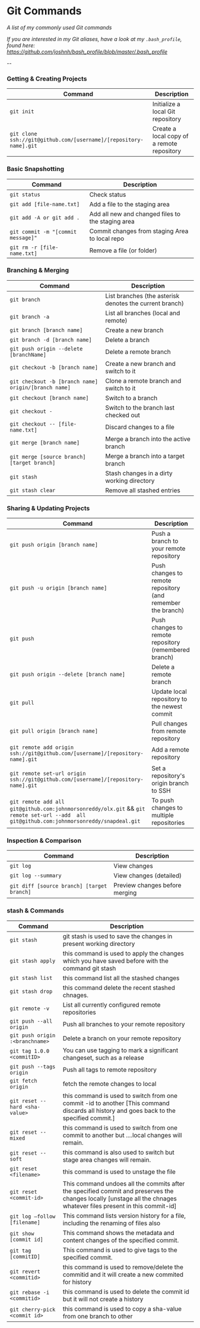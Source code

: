 Git Commands
============

_A list of my commonly used Git commands_

*If you are interested in my Git aliases, have a look at my `.bash_profile`, found here: https://github.com/joshnh/bash_profile/blob/master/.bash_profile*

--

### Getting & Creating Projects

| Command | Description |
| ------- | ----------- |
| `git init` | Initialize a local Git repository |
| `git clone ssh://git@github.com/[username]/[repository-name].git` | Create a local copy of a remote repository |

### Basic Snapshotting

| Command | Description |
| ------- | ----------- |
| `git status` | Check status |
| `git add [file-name.txt]` | Add a file to the staging area |
| `git add -A or git add .` | Add all new and changed files to the staging area |
| `git commit -m "[commit message]"` | Commit changes from staging Area to local repo |
| `git rm -r [file-name.txt]` | Remove a file (or folder) |

### Branching & Merging

| Command | Description |
| ------- | ----------- |
| `git branch` | List branches (the asterisk denotes the current branch) |
| `git branch -a` | List all branches (local and remote) |
| `git branch [branch name]` | Create a new branch |
| `git branch -d [branch name]` | Delete a branch |
| `git push origin --delete [branchName]` | Delete a remote branch |
| `git checkout -b [branch name]` | Create a new branch and switch to it |
| `git checkout -b [branch name] origin/[branch name]` | Clone a remote branch and switch to it |
| `git checkout [branch name]` | Switch to a branch |
| `git checkout -` | Switch to the branch last checked out |
| `git checkout -- [file-name.txt]` | Discard changes to a file |
| `git merge [branch name]` | Merge a branch into the active branch |
| `git merge [source branch] [target branch]` | Merge a branch into a target branch |
| `git stash` | Stash changes in a dirty working directory |
| `git stash clear` | Remove all stashed entries |

### Sharing & Updating Projects

| Command | Description |
| ------- | ----------- |
| `git push origin [branch name]` | Push a branch to your remote repository |
| `git push -u origin [branch name]` | Push changes to remote repository (and remember the branch) |
| `git push` | Push changes to remote repository (remembered branch) |
| `git push origin --delete [branch name]` | Delete a remote branch |
| `git pull` | Update local repository to the newest commit |
| `git pull origin [branch name]` | Pull changes from remote repository |
| `git remote add origin ssh://git@github.com/[username]/[repository-name].git` | Add a remote repository |
| `git remote set-url origin ssh://git@github.com/[username]/[repository-name].git` | Set a repository's origin branch to SSH |
| `git remote add all   git@github.com:johnmorsonreddy/olx.git` &&   `git remote set-url --add  all git@github.com:johnmorsonreddy/snapdeal.git` | To push changes to multiple repositories |


### Inspection & Comparison

| Command | Description |
| ------- | ----------- |
| `git log` | View changes |
| `git log --summary` | View changes (detailed) |
| `git diff [source branch] [target branch]` | Preview changes before merging |

### stash & Commands

| Command | Description |
| ------- | ----------- |
| `git stash` | git stash is used to save the changes in present working directory |
| `git stash apply` | this command is used to apply the changes which you have saved before with the command git stash |
| `git stash list` | this command list all the stashed changes |
| `git stash drop` | this command delete the recent stashed chnages.|
| `git remote -v` | List all currently configured remote repositories |
| `git push --all origin` | Push all branches to your remote repository |
| `git push origin :<branchname>` | Delete a branch on your remote repository |
| `git tag 1.0.0 <commitID>` | You can use tagging to mark a significant changeset, such as a release |
| `git push --tags origin` | Push all tags to remote repository |
| `git fetch origin` | fetch the remote changes to local |
| `git reset --hard <sha-value>` | this command is used to switch from one commit -id to another [This command discards all history and goes back to the specified commit.] |
| `git reset --mixed` <sha-value> |  this command is used to switch from one commit to another but ....local changes will remain. |
| `git reset --soft` <sha-value> | this command is also used to switch but stage area changes will remain. |
| `git reset <filename>` | this command is used to unstage the file |
| `git reset <commit-id>` | This command undoes all the commits after the specified commit and preserves the changes locally [unstage all the chnages whatever files present in this commit-id] |
| `git log –follow [filename]` | This command lists version history for a file, including the renaming of files also |
| `git show [commit id]` | This command shows the metadata and content changes of the specified commit. |
| `git tag [commitID]` | This command is used to give tags to the specified commit. |
| `git revert <commitid>` | this command is used to remove/delete the commitid and it will create a new commited for history |
| `git rebase -i <commitid>` | this command is used to delete the commit id but it will not create a history |
| `git cherry-pick <commit id>` | this command is used to copy a sha-value from one branch to other |

